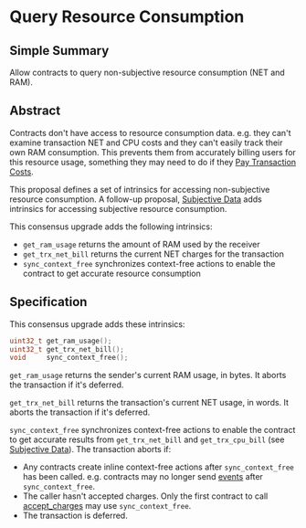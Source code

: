 # Query Resource Consumption

## Simple Summary

Allow contracts to query non-subjective resource consumption (NET and RAM).

## Abstract

Contracts don't have access to resource consumption data. e.g. they can't examine
transaction NET and CPU costs and they can't easily track their own RAM consumption.
This prevents them from accurately billing users for this resource usage, something
they may need to do if they [Pay Transaction Costs](esr_contract_pays.md).

This proposal defines a set of intrinsics for accessing non-subjective resource
consumption. A follow-up proposal, [Subjective Data](esr_subjective_data.md)
adds intrinsics for accessing subjective resource consumption.

This consensus upgrade adds the following intrinsics:
* `get_ram_usage` returns the amount of RAM used by the receiver
* `get_trx_net_bill` returns the current NET charges for the transaction
* `sync_context_free` synchronizes context-free actions to enable the contract to get accurate
  resource consumption

## Specification

This consensus upgrade adds these intrinsics:

```c++
uint32_t get_ram_usage();
uint32_t get_trx_net_bill();
void     sync_context_free();
```

`get_ram_usage` returns the sender's current RAM usage, in bytes. It aborts the transaction if it's deferred.

`get_trx_net_bill` returns the transaction's current NET usage, in words. It aborts the transaction if it's deferred.

`sync_context_free` synchronizes context-free actions to enable the contract to get accurate results from
`get_trx_net_bill` and `get_trx_cpu_bill` (see [Subjective Data](esr_subjective_data.md)).
The transaction aborts if:

* Any contracts create inline context-free actions after `sync_context_free` has been called. e.g. contracts may no
  longer send [events](esr_flexible_notify.md) after `sync_context_free`.
* The caller hasn't accepted charges. Only the first contract to call [accept_charges](esr_contract_pays.md) may
  use `sync_context_free`.
* The transaction is deferred.
